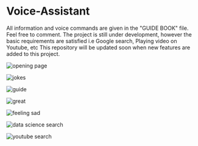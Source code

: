 # Voice-Assistant

All information and voice commands are given in the "GUIDE BOOK" file.
Feel free to comment.
The project is still under development, however the basic requirements are satisfied i.e Google search, Playing video on Youtube, etc
This repository will be updated soon when new features are added to this project.

![opening page](https://user-images.githubusercontent.com/113784509/195879771-0832949b-699d-4a61-ac75-5573be39b5c6.jpg)

![jokes](https://user-images.githubusercontent.com/113784509/195879942-f140d82a-316a-47fc-a879-b86deb5c2bc2.jpg)

![guide](https://user-images.githubusercontent.com/113784509/195880013-68c0b88b-2f3c-409f-bfbe-638d5b31267f.jpg)

![great](https://user-images.githubusercontent.com/113784509/195880050-f4f4f794-f986-45c3-a5ed-29cbf41a4565.jpg)

![feeling sad](https://user-images.githubusercontent.com/113784509/195880097-2cc11feb-f92e-4d9d-83eb-0f131d884ba5.jpg)

![data science search](https://user-images.githubusercontent.com/113784509/195880141-8b144334-beb1-415c-b451-36b03ba39a89.jpg)

![youtube search](https://user-images.githubusercontent.com/113784509/195880169-713df61d-39d2-4b8f-8383-d8a6a0de796c.jpg)
